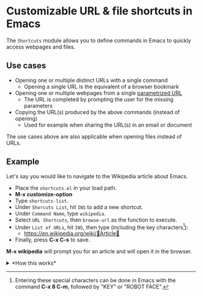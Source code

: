 # Customizable URL & file shortcuts in Emacs

The `Shortcuts` module allows you to define commands in Emacs to quickly access webpages and files.

## Use cases

  * Opening one or multiple distinct URLs with a single command
    * Opening a single URL is the equivalent of a browser bookmark
  * Opening one or multiple webpages from a single [parametrized URL](https://developer.mozilla.org/en-US/docs/Learn/Common_questions/Web_mechanics/What_is_a_URL#parameters)
    * The URL is completed by prompting the user for the missing parameters
  * Copying the URL(s) produced by the above commands (instead of opening)
    * Used for example when sharing the URL(s) in an email or document

The use cases above are also applicable when opening files instead of URLs.

## Example

Let's say you would like to navigate to the Wikipedia article about Emacs.

* Place the `shortcuts.el` in your load path.
* **M-x customize-option**
* Type `shortcuts-list`.
* Under `Shorcuts List`, hit `INS` to add a new shortcut.
* Under `Command Name`, type `wikipedia`.
* Select `URL Shortcuts`, then `browse-url` as the function to execute.
* Under `List of URLs`, hit `INS`, then type (including the key characters[^1]):
  * https://en.wikipedia.org/wiki/🔑Article🔑
* Finally, press **C-x C-s** to save.

**M-x wikipedia** will prompt you for an article and will open it in the browser.


<details>
<summary> *How this works* </summary>

When the customize option is saved, the `Shortcuts` code sets the command name `wikipedia` as an _interactive command_ that can be called by the user with `M-x`.

Specifically, it defines an interactive command that:

* optionally accepts user input, if the URL contains parameter prompts to form a URL
* calls the chosen function with this URL.

</details>

[^1]: Entering these special characters can be done in Emacs with the command **C-x 8 C-m**, followed by "KEY" or "ROBOT FACE".
